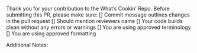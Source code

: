 Thank you for your contribution to the What’s Cookin’ Repo.
Before submitting this PR, please make sure:
[] Commit message outlines changes in the pull request
[] Should mention reviewers name
[] Your code builds clean without any errors or warnings
[] You are using approved terminology
[] You are using approved formatting

Additional Notes:
